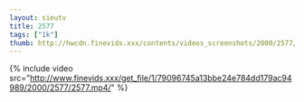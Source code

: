 ```yaml
--- 
layout: sieutv
title: 2577
tags: ["1k"]
thumb: http://hwcdn.finevids.xxx/contents/videos_screenshots/2000/2577/preview.mp4.jpg
---
```

{% include video src="http://www.finevids.xxx/get_file/1/79096745a13bbe24e784dd179ac94989/2000/2577/2577.mp4/" %} 
